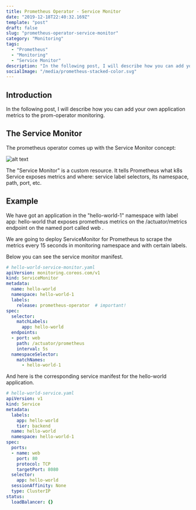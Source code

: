 ```yaml
---
title: Prometheus Operator - Service Monitor
date: "2019-12-18T22:40:32.169Z"
template: "post"
draft: false
slug: "prometheus-operator-service-monitor"
category: "Monitoring"
tags:
  - "Prometheus"
  - "Monitoring"
  - "Service Monitor"
description: "In the following post, I will describe how you can add your own application metrics to the prom-operator monitoring."
socialImage: "/media/prometheus-stacked-color.svg"
---
```

## Introduction

In the following post, I will describe how you can add your own application metrics to the prom-operator monitoring.

## The Service Monitor

The prometheus operator comes up with the Service Monitor concept:

![alt text][logo]

[logo]: https://478h5m1yrfsa3bbe262u7muv-wpengine.netdna-ssl.com/wp-content/uploads/2018/09/prometheus_operator_servicemonitor.png "Prometheus Operator Service Monitor Concept"

The "Service Monitor" is a custom resource. It tells Prometheus what k8s Service exposes metrics and where: service label selectors, its namespace, path, port, etc.

## Example

We have got an application in the "hello-world-1" namespace with label app: hello-world that exposes prometheus metrics on the  /actuator/metrics endpoint on the named port called web .

We are going to deploy ServiceMonitor for Prometheus to scrape the metrics every 15 seconds in monitoring namespace and with certain labels.

Below you can see the service monitor manifest.

```yaml
# hello-world-service-monitor.yaml
apiVersion: monitoring.coreos.com/v1
kind: ServiceMonitor
metadata:
  name: hello-world
  namespace: hello-world-1
  labels:
    release: prometheus-operator  # important!
spec:
  selector:
    matchLabels:
      app: hello-world
  endpoints:
  - port: web
    path: /actuator/prometheus
    interval: 5s
  namespaceSelector:
    matchNames:
      - hello-world-1
```

And here is the corresponding service manifest for the hello-world application.

```yaml
# hello-world-service.yaml
apiVersion: v1
kind: Service
metadata:
  labels:
    app: hello-world
    tier: backend
  name: hello-world
  namespace: hello-world-1
spec:
  ports:
  - name: web
    port: 80
    protocol: TCP
    targetPort: 8080
  selector:
    app: hello-world
  sessionAffinity: None
  type: ClusterIP
status:
  loadBalancer: {}
```